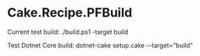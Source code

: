 # Cake.Recipe.PFBuild

Current test build:
./build.ps1 -target build

Test Dotnet Core build:
dotnet-cake setup.cake --target="build"


